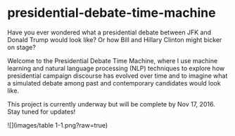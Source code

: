 # presidential-debate-time-machine

Have you ever wondered what a presidential debate between JFK and Donald Trump would look like? Or how Bill and Hillary Clinton might bicker on stage?

Welcome to the Presidential Debate Time Machine, where I use machine learning and natural language processing (NLP) techniques to explore how presidential campaign discourse has evolved over time and to imagine what a simulated debate among past and contemporary candidates would look like.

This project is currently underway but will be complete by Nov 17, 2016. Stay tuned for updates!

![](images/table 1-1.png?raw=true)
